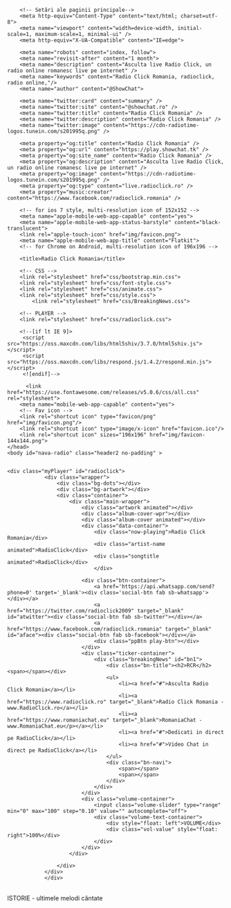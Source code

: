 <!DOCTYPE html>
<html lang="en">
    <head>
        
        <!-- Setări ale paginii principale-->
        <meta http-equiv="Content-Type" content="text/html; charset=utf-8">
        <meta name="viewport" content="width=device-width, initial-scale=1, maximum-scale=1, minimal-ui" />
        <meta http-equiv="X-UA-Compatible" content="IE=edge">
        
        <meta name="robots" content="index, follow">
        <meta name="revisit-after" content="1 month">
        <meta name="description" content="Asculta live Radio Click, un radio online romanesc live pe internet" />
        <meta name="keywords" content="Radio Click Romania, radioclick, radio online,"/>
        <meta name="author" content="@ShowChat">
        
        <meta name="twitter:card" content="summary" />
        <meta name="twitter:site" content="@showchat.ro" />
        <meta name="twitter:title" content="Radio Click Romania" />
        <meta name="twitter:description" content="Radio Click Romania" />
        <meta name="twitter:image" content="https://cdn-radiotime-logos.tunein.com/s201995q.png" />
        
        <meta property="og:title" content="Radio Click Romania" />
        <meta property="og:url" content="https://play.showchat.tk" />
        <meta property="og:site_name" content="Radio Click Romania" />
        <meta property="og:description" content="Asculta live Radio Click, un radio online romanesc live pe internet" />
        <meta property="og:image" content="https://cdn-radiotime-logos.tunein.com/s201995q.png" />
        <meta property="og:type" content="live.radioclick.ro" />
        <meta property="music:creator" content="https://www.facebook.com/radioclick.romania" />
      
        <!-- for ios 7 style, multi-resolution icon of 152x152 -->
        <meta name="apple-mobile-web-app-capable" content="yes">
        <meta name="apple-mobile-web-app-status-barstyle" content="black-translucent">
        <link rel="apple-touch-icon" href="img/favicon.png">
        <meta name="apple-mobile-web-app-title" content="Flatkit">
        <!-- for Chrome on Android, multi-resolution icon of 196x196 -->

        <title>Radio Click Romania</title>

        <!-- CSS -->
        <link rel="stylesheet" href="css/bootstrap.min.css">
        <link rel="stylesheet" href="css/font-style.css"> 
        <link rel="stylesheet" href="css/animate.css">
        <link rel="stylesheet" href="css/style.css">
		    <link rel="stylesheet" href="css/BreakingNews.css"> 

        <!-- PLAYER -->
        <link rel="stylesheet" href="css/radioclick.css">

        <!--[if lt IE 9]>
         <script src="https://oss.maxcdn.com/libs/html5shiv/3.7.0/html5shiv.js"></script>
         <script src="https://oss.maxcdn.com/libs/respond.js/1.4.2/respond.min.js"></script>
         <![endif]-->

    	  <link href="https://use.fontawesome.com/releases/v5.0.6/css/all.css" rel="stylesheet">
        <meta name="mobile-web-app-capable" content="yes">
      	<!-- Fav icon -->
      	<link rel="shortcut icon" type="favicon/png" href="img/favicon.png"/>
        <link rel="shortcut icon" type="image/x-icon" href="favicon.ico"/>
        <link rel="shortcut icon" sizes="196x196" href="img/favicon-144x144.png">
    </head>
    <body id="nava-radio" class="header2 no-padding" >


    <div class="myPlayer" id="radioclick">
				<div class="wrapper">
					<div class="bg-dots"></div>
					<div class="bg-artwork"></div>
					<div class="container">						
						<div class="main-wrapper">
							<div class="artwork animated"></div>
							<div class="album-cover-wpr"></div>
							<div class="album-cover animated"></div>
							<div class="data-container">
								<div class="now-playing">Radio Click Romania</div>
								<div class="artist-name animated">RadioClick</div>	
								<div class="songtitle animated">RadioClick</div>
								</div>
							
							<div class="btn-container">								
								<a href='https://api.whatsapp.com/send?phone=0' target='_blank'><div class='social-btn fab sb-whatsapp'></div></a>
                                <a href="https://twitter.com/radioclick2009" target="_blank" id="atwitter"><div class="social-btn fab sb-twitter"></div></a>
								<a href="https://www.facebook.com/radioclick.romania" target="_blank" id="aface"><div class="social-btn fab sb-facebook"></div></a>
								<div class="ppBtn play-btn"></div>
							</div>
							<div class="ticker-container">
								<div class="breakingNews" id="bn1">
									<div class="bn-title"><h2>RCR</h2><span></span></div>
									<ul>
									    <li><a href="#">Asculta Radio Click Romania</a></li>
									    <li><a href="https://www.radioclick.ro" target="_blank">Radio Click Romania - www.RadioClick.ro</a></li>
									    <li><a href="https://www.romaniachat.eu" target="_blank">RomaniaChat - www.RomaniaChat.eu</p></a></li>
									    <li><a href="#">Dedicati in direct pe RadioClick</a></li>
									    <li><a href="#">Video Chat in direct pe RadioClick</a></li>
									</ul>
									<div class="bn-navi">
										<span></span>
										<span></span>
									</div>
								</div>
							</div> 
							<div class="volume-container">
								<input class="volume-slider" type="range" min="0" max="100" step="0.10" value="" autocomplete="off">
								<div class="volume-text-container">
									<div style="float: left">VOLUME</div>
									<div class="vol-value" style="float: right">100%</div>
								</div>
							</div>
						</div>
						
					</div>
				</div>
				</div>
			
<div class="container">
	<br>
	<div class="history-wpr">
		<div class="last5-title">
			ISTORIE - ultimele melodi cântate
		</div>
	</div>
</div>
<!-- FOOTER -->
<footer>

</footer>

<!-- Javascript =============================-->
<script src="https://cdn.jsdelivr.net/jquery/2.2.4/jquery.min.js"></script>
<script src="js/breakingNews.js"></script>
<script src="js/bootstrap.min.js"></script> 
<script src="js/jquery.easing.min.js"></script>
<script src="js/radioclick.min.js"></script>
<!-- must have -->

<script>
    $("#radioclick").rcr({
	    URL: "https://castprox.herokuapp.com/http://live.radioclick.ro:8008",
		version: "2",
		//mount_point: "stream",
		stream_id: 1,
		show_listeners: true,
		enable_cors: true,
		autoplay: true,
		authost_key: "live.radioclick.ro",
		logo: "img/no-cover-large.gif",
		authost_key: "live.radioclick.ro"
    })
</script>
            
<script>
	$(window).load(function(e) {
        $("#bn1").breakingNews({
			effect		:"slide-v",
			autoplay	:true,
			timer		:10000,
			color		:"blue"
		});
		
	});
 </script>

</body>
</html>
